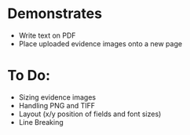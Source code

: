 # Demonstrates 
* Write text on PDF
* Place uploaded evidence images onto a new page

# To Do:
* Sizing evidence images
* Handling PNG and TIFF
* Layout (x/y position of fields and font sizes)
* Line Breaking
